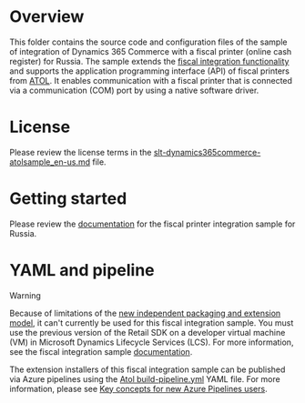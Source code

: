 # Overview

This folder contains the source code and configuration files of the sample of integration of Dynamics 365 Commerce with a fiscal printer (online cash register) for Russia. The sample extends the [fiscal integration functionality](https://docs.microsoft.com/en-us/dynamics365/commerce/localizations/fiscal-integration-for-retail-channel) and supports the application programming interface (API) of fiscal printers from [ATOL](http://integration.atol.ru/). It enables communication with a fiscal printer that is connected via a communication (COM) port by using a native software driver.

# License

Please review the license terms in the [slt-dynamics365commerce-atolsample_en-us.md](./slt-dynamics365commerce-atolsample_en-us.md) file.

# Getting started

Please review the [documentation](https://docs.microsoft.com/en-us/dynamics365/commerce/localizations/rus-fpi-sample) for the fiscal printer integration sample for Russia.

# YAML and pipeline

> [!WARNING]
> Because of limitations of the [new independent packaging and extension model](https://docs.microsoft.com/dynamics365/commerce/dev-itpro/build-pipeline), it can't currently be used for this fiscal integration sample. You must use the previous version of the Retail SDK on a developer virtual machine (VM) in Microsoft Dynamics Lifecycle Services (LCS). For more information, see the fiscal integration sample [documentation](https://docs.microsoft.com/en-us/dynamics365/commerce/localizations/rus-fpi-sample#configure-channel-components).

The extension installers of this fiscal integration sample can be published via Azure pipelines using the [Atol build-pipeline.yml](../../../Pipeline/YAML_Files/Atol%20build-pipeline.yml) YAML file. For more information, please see [Key concepts for new Azure Pipelines users](https://docs.microsoft.com/azure/devops/pipelines/get-started/key-pipelines-concepts?view=azure-devops).
